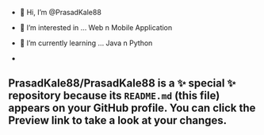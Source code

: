 - 👋 Hi, I’m @PrasadKale88
- 👀 I’m interested in ... Web n Mobile Application
- 🌱 I’m currently learning ... Java n Python

-
PrasadKale88/PrasadKale88 is a ✨ special ✨ repository because its `README.md` (this file) appears on your GitHub profile.
You can click the Preview link to take a look at your changes.
-
